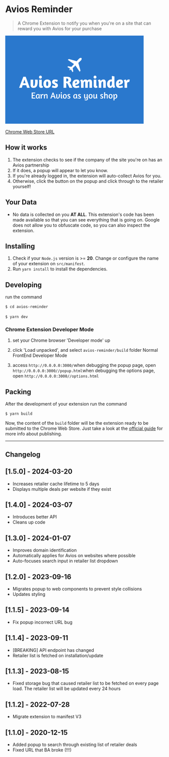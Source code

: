 # Avios Reminder

> A Chrome Extension to notify you when you're on a site that can reward you with Avios for your purchase

![Example Screenshot](/public/img/promo.jpg)

[Chrome Web Store URL](https://chrome.google.com/webstore/detail/lkcogehgaekpbdgbhalkdijfdbgliecl)

## How it works

1. The extension checks to see if the company of the site you're on has an Avios partnership
1. If it does, a popup will appear to let you know.
1. If you're already logged in, the extension will auto-collect Avios for you.
1. Otherwise, click the button on the popup and click through to the retailer yourself!

## Your Data

-   No data is collected on you **AT ALL**. This extension's code has been made available so that you can see everything that is going on. Google does not allow you to obfuscate code, so you can also inspect the extension.

## Installing

1. Check if your `Node.js` version is >= **20**.
   Change or configure the name of your extension on `src/manifest`.
2. Run `yarn install` to install the dependencies.

## Developing

run the command

```shell
$ cd avios-reminder

$ yarn dev
```

### Chrome Extension Developer Mode

1. set your Chrome browser 'Developer mode' up
2. click 'Load unpacked', and select `avios-reminder/build` folder
   Normal FrontEnd Developer Mode

3. access `http://0.0.0.0:3000/`when debugging the popup page, open `http://0.0.0.0:3000//popup.html`when debugging the options page, open `http://0.0.0.0:3000//options.html`

## Packing

After the development of your extension run the command

```shell
$ yarn build
```

Now, the content of the `build` folder will be the extension ready to be submitted to the Chrome Web Store. Just take a look at the [official guide](https://developer.chrome.com/webstore/publish) for more info about publishing.

---

## Changelog

## [1.5.0] - 2024-03-20

-   Increases retailer cache lifetime to 5 days
-   Displays multiple deals per website if they exist

## [1.4.0] - 2024-03-07

-   Introduces better API
-   Cleans up code

## [1.3.0] - 2024-01-07

-   Improves domain identification
-   Automatically applies for Avios on websites where possible
-   Auto-focuses search input in retailer list dropdown

## [1.2.0] - 2023-09-16

-   Migrates popup to web components to prevent style collisions
-   Updates styling

## [1.1.5] - 2023-09-14

-   Fix popup incorrect URL bug

## [1.1.4] - 2023-09-11

-   [BREAKING] API endpoint has changed
-   Retailer list is fetched on installation/update

## [1.1.3] - 2023-08-15

-   Fixed storage bug that caused retailer list to be fetched on every page load. The retailer list will be updated every 24 hours

## [1.1.2] - 2022-07-28

-   Migrate extension to manifest V3

## [1.1.0] - 2020-12-15

-   Added popup to search through existing list of retailer deals
-   Fixed URL that BA broke (!!!)
